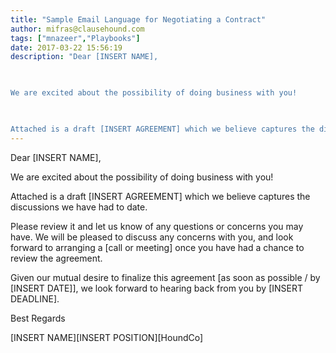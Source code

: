 ```yaml
---
title: "Sample Email Language for Negotiating a Contract"
author: mifras@clausehound.com
tags: ["mnazeer","Playbooks"]
date: 2017-03-22 15:56:19
description: "Dear [INSERT NAME], 

 

We are excited about the possibility of doing business with you!

 

Attached is a draft [INSERT AGREEMENT] which we believe captures the discussions we have had to date...."
---
```


Dear [INSERT NAME], 

 

We are excited about the possibility of doing business with you!

 

Attached is a draft [INSERT AGREEMENT] which we believe captures the discussions we have had to date.

 

Please review it and let us know of any questions or concerns you may have. We will be pleased to discuss any concerns with you, and look forward to arranging a [call or meeting]  once you have had a chance to review the agreement.

 

Given our mutual desire to finalize this agreement  [as soon as possible / by [INSERT DATE]], we look forward to hearing back from you by [INSERT DEADLINE].

 

Best Regards

 

[INSERT NAME][INSERT POSITION][HoundCo]
